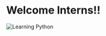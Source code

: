 # Welcome Interns!!

![Learning Python](https://media0.giphy.com/media/v1.Y2lkPTc5MGI3NjExeHVja3hhaTFnYmN3OTE1a2NobHR4eHp3amxocWhocWFrbjZtcDh2YiZlcD12MV9pbnRlcm5hbF9naWZfYnlfaWQmY3Q9Zw/UIN7Andwh7kDZGUvmt/giphy.gif)
